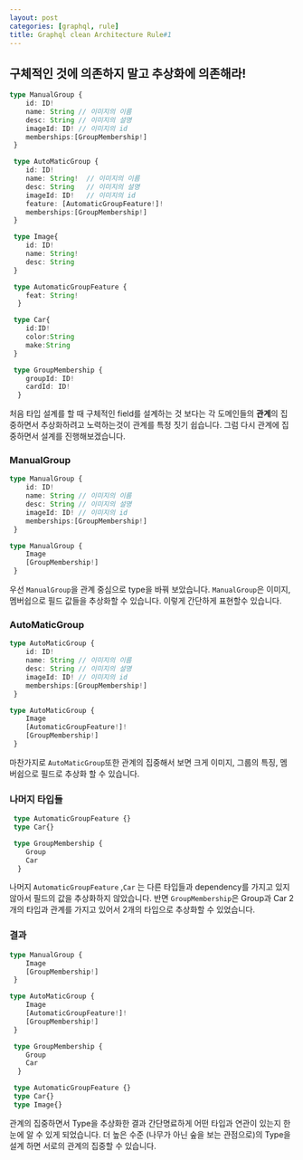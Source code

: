 ```yaml
---
layout: post
categories: [graphql, rule]
title: Graphql clean Architecture Rule#1
---
```

## 구체적인 것에 의존하지 말고 추상화에 의존해라!
```typescript
type ManualGroup {
    id: ID!
    name: String // 이미지의 이름
    desc: String // 이미지의 설명
    imageId: ID! // 이미지의 id
    memberships:[GroupMembership!]
 }

 type AutoMaticGroup {
    id: ID!
    name: String!  // 이미지의 이름
    desc: String   // 이미지의 설명
    imageId: ID!   // 이미지의 id
    feature: [AutomaticGroupFeature!]!
    memberships:[GroupMembership!]
 }

 type Image{
    id: ID!
    name: String!
    desc: String
 }

 type AutomaticGroupFeature {
    feat: String!
  }

 type Car{
    id:ID!
    color:String
    make:String
 }

 type GroupMembership {
    groupId: ID!
    cardId: ID!
  }
```
처음 타입 설계를 할 때 구체적인 field를 설계하는 것 보다는 각 도메인들의 <strong>관계</strong>의 집중하면서 
추상화하려고 노력하는것이 관계를 특정 짓기 쉽습니다. 그럼 다시 관계에 집중하면서 설계를 진행해보겠습니다.

### ManualGroup
```typescript
type ManualGroup {
    id: ID!
    name: String // 이미지의 이름
    desc: String // 이미지의 설명
    imageId: ID! // 이미지의 id
    memberships:[GroupMembership!]
 }

type ManualGroup {
    Image
    [GroupMembership!]
 }
```
우선 `ManualGroup`을 관계 중심으로 type을 바꿔 보았습니다. `ManualGroup`은 이미지, 멤버쉽으로 필드 값들을 추상화할 수 있습니다.
이렇게 간단하게 표현할수 있습니다. 

### AutoMaticGroup
```typescript
type AutoMaticGroup {
    id: ID!
    name: String // 이미지의 이름
    desc: String // 이미지의 설명
    imageId: ID! // 이미지의 id
    memberships:[GroupMembership!]
 }

type AutoMaticGroup {
    Image
    [AutomaticGroupFeature!]!
    [GroupMembership!]
 }
```
마찬가지로 `AutoMaticGroup`또한 관계의 집중해서 보면 크게 이미지, 그룹의 특징, 멤버쉽으로 필드로 추상화 할 수 있습니다.

### 나머지 타입들
```typescript
 type AutomaticGroupFeature {}
 type Car{}

 type GroupMembership {
    Group
    Car
  }
```
나머지 `AutomaticGroupFeature` ,`Car` 는 다른 타입들과 dependency를 가지고 있지 않아서 필드의 값을 추상화하지 않았습니다.
반면 `GroupMembership`은 Group과 Car 2개의 타입과 관계를 가지고 있어서 2개의 타입으로 추상화할 수 있었습니다.

### 결과
```typescript
type ManualGroup {
    Image
    [GroupMembership!]
 }

type AutoMaticGroup {
    Image
    [AutomaticGroupFeature!]!
    [GroupMembership!]
 }

 type GroupMembership {
    Group
    Car
  }

 type AutomaticGroupFeature {}
 type Car{}
 type Image{}
```
관계의 집중하면서 Type을 추상화한 결과 간단명료하게 어떤 타입과 연관이 있는지 한눈에 알 수 있게 되었습니다.
더 높은 수준 (나무가 아닌 숲을 보는 관점으로)의 Type을 설계 하면 서로의 관계의 집중할 수 있습니다. 
